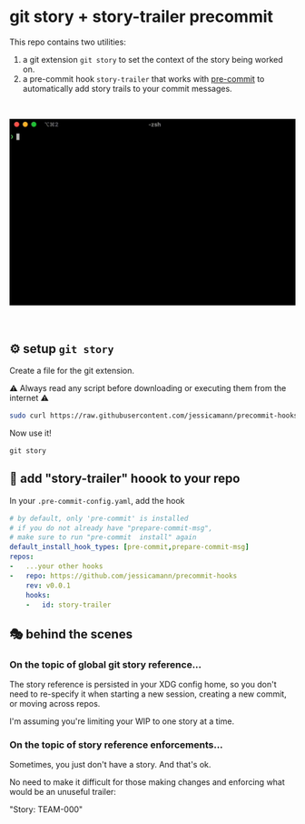 # git story + story-trailer precommit

This repo contains two utilities:
1. a git extension `git story` to set the context of the story being worked on.
2. a pre-commit hook `story-trailer` that works with [pre-commit](https://pre-commit.com/) to automatically add story trails to your commit messages.

<br>

![](./assets/demo.gif)

<br>


## ⚙️ setup `git story`

Create a file for the git extension.

⚠️ Always read any script before downloading or executing them from the internet ⚠️

```zsh
sudo curl https://raw.githubusercontent.com/jessicamann/precommit-hooks/main/git-story-template -o /usr/local/bin/git-story && sudo chmod +x /usr/local/bin/git-story
```

Now use it!
```
git story
```

## 🤖 add "story-trailer" hoook to your repo

In your `.pre-commit-config.yaml`, add the hook

```yaml
# by default, only 'pre-commit' is installed
# if you do not already have "prepare-commit-msg",
# make sure to run "pre-commit  install" again
default_install_hook_types: [pre-commit,prepare-commit-msg]
repos:
-   ...your other hooks
-   repo: https://github.com/jessicamann/precommit-hooks
    rev: v0.0.1
    hooks:
    -   id: story-trailer
```

## 🎭 behind the scenes

### On the topic of global git story reference...

The story reference is persisted in your XDG config home, so you don't need
to re-specify it when starting a new session, creating a new commit, or
moving across repos.

I'm assuming you're limiting your WIP to one story at a time.

### On the topic of story reference enforcements...

Sometimes, you just don't have a story. And that's ok.

No need to make it difficult for those making changes and enforcing what would be an unuseful trailer:

"Story: TEAM-000"
